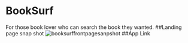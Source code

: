 # BookSurf
For those book lover who can search the book they wanted.
##Landing page snap shot
![booksurffrontpagesanpshot](https://user-images.githubusercontent.com/25697226/50188825-2056cc80-02e0-11e9-9db7-285bd6a07b97.jpg)
##App Link


